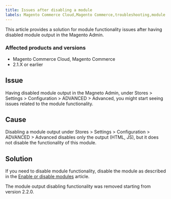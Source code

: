 ```yaml
---
title: Issues after disabling a module
labels: Magento Commerce Cloud,Magento Commerce,troubleshooting,module disable,2.1.x
---
```


This article provides a solution for module functionality issues after having disabled module output in the Magento Admin.

### Affected products and versions

* Magento Commerce Cloud, Magento Commerce
* 2.1.X or earlier

## Issue

Having disabled module output in the Magneto Admin, under Stores > Settings > Configuration > ADVANCED > Advanced, you might start seeing issues related to the module functionality.

## Cause

Disabling a module output under Stores > Settings > Configuration > ADVANCED > Advanced disables only the output (HTML, JS), but it does not disable the functionality of this module.

## Solution

If you need to disable module functionality, disable the module as described in the [Enable or disable modules](https://devdocs.magento.com/guides/v2.1/install-gde/install/cli/install-cli-subcommands-enable.html) article.

The module output disabling functionality was removed starting from version 2.2.0.